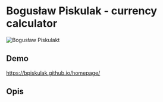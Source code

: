 # Bogusław Piskulak - currency calculator
![Bogusław Piskulakt](https://raw.githubusercontent.com/BPiskulak/homepage/main/img/bp.png) 
## Demo 
https://bpiskulak.github.io/homepage/

## Opis
